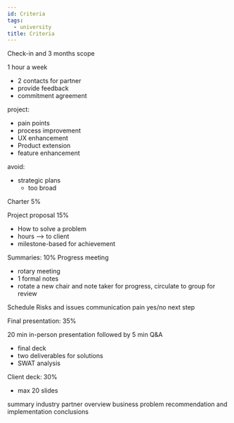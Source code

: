 ```yaml
---
id: Criteria
tags:
  - university
title: Criteria
---
```


Check-in and 3 months scope

1 hour a week

- 2 contacts for partner
- provide feedback
- commitment agreement

project:

- pain points
- process improvement
- UX enhancement
- Product extension
- feature enhancement

avoid:

- strategic plans
  - too broad

Charter 5%

Project proposal 15%

- How to solve a problem
- hours --> to client
- milestone-based for achievement

Summaries: 10%
Progress meeting

- rotary meeting
- 1 formal notes
- rotate a new chair and note taker for progress, circulate to group for review

Schedule
Risks and issues
communication
pain yes/no
next step

Final presentation: 35%

20 min in-person presentation followed by 5 min Q&A

- final deck
- two deliverables for solutions
- SWAT analysis

Client deck: 30%

- max 20 slides

summary
industry partner overview
business problem
recommendation and implementation
conclusions
